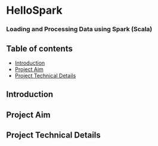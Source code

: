 # HelloSpark
### Loading and Processing Data using Spark (Scala)

## Table of contents
* [Introduction](#Introduction)
* [Project Aim](#technologies)
* [Project Technical Details](#setup)

## Introduction

## Project Aim

## Project Technical Details
